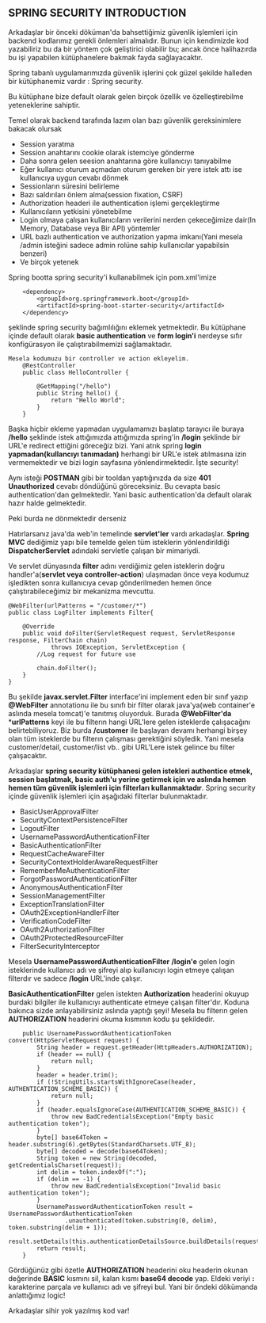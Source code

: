 ## SPRING SECURITY INTRODUCTION

Arkadaşlar bir önceki döküman'da bahsettiğimiz güvenlik işlemleri için backend kodlarımız gerekli önlemleri almalıdır. Bunun için kendimizde kod yazabiliriz bu da bir yöntem çok geliştirici olabilir bu; ancak önce halihazırda bu işi yapabilen kütüphanelere bakmak fayda sağlayacaktır.

Spring tabanlı uygulamarımızda güvenlik işlerini çok güzel şekilde halleden bir kütüphanemiz vardır : Spring security.

Bu kütüphane bize default olarak gelen birçok özellik ve özelleştirebilme yeteneklerine sahiptir.

Temel olarak backend tarafında lazım olan bazı güvenlik gereksinimlere bakacak olursak

- Session yaratma
- Session anahtarını cookie olarak istemciye gönderme
- Daha sonra gelen seesion anahtarına göre kullanıcıyı tanıyabilme
- Eğer kullanıcı oturum açmadan oturum gereken bir yere istek attı ise kullanıcıya uygun cevabı dönmek
- Sessionların süresini belirleme
- Bazı saldırıları önlem alma(session fixation, CSRF)
- Authorization headeri ile authentication işlemi gerçekleştirme
- Kullanıcıların yetkisini yönetebilme
- Login olmaya çalışan kullanıcıların verilerini nerden çekeceğimize dair(In Memory, Database veya Bir API) yöntemler
- URL bazlı authentication ve authorization yapma imkanı(Yani mesela /admin isteğini sadece admin rolüne sahip kullanıcılar yapabilsin benzeri)
- Ve birçok yetenek

Spring bootta spring security'i kullanabilmek için pom.xml'imize
```
    <dependency>
		<groupId>org.springframework.boot</groupId>
		<artifactId>spring-boot-starter-security</artifactId>
	</dependency>
```	
şeklinde spring security bağımlılığını eklemek yetmektedir.	Bu kütüphane içinde default olarak **basic authentication** ve **form login'i** nerdeyse sıfır konfigürasyon ile çalıştırabilmemizi sağlamaktadır.
```
Mesela kodumuzu bir controller ve action ekleyelim.
    @RestController
    public class HelloController {
    	
    	@GetMapping("/hello")
    	public String hello() {
    		return "Hello World";
    	}
    }
```    
    
Başka hiçbir ekleme yapmadan uygulamamızı başlatıp tarayıcı ile buraya **/hello** şeklinde istek attığımızda attığımızda spring'in **/login** şeklinde bir URL'e redirect ettiğini göreceğiz bizi. Yani atrık spring **login yapmadan(kullancıyı tanımadan)** herhangi bir URL'e istek atılmasına izin vermemektedir ve bizi login sayfasına yönlendirmektedir. İşte security!

Aynı isteği **POSTMAN** gibi bir tooldan yaptığınızda da size **401 Unauthorized** cevabı döndüğünü göreceksiniz. Bu cevapta basic authentication'dan gelmektedir. Yani basic authentication'da default olarak hazır halde gelmektedir.

Peki burda ne dönmektedir derseniz 

Hatırlarsanız java'da web'in temelinde **servlet'ler** vardı arkadaşlar. **Spring MVC** dediğimiz yapı bile temelde gelen tüm isteklerin yönlendirildiği **DispatcherServlet** adındaki servletle çalışan bir mimariydi.

Ve servlet dünyasında **filter** adını verdiğimiz gelen isteklerin doğru handler'a(**servlet veya controller-action**) ulaşmadan önce veya kodumuz işledikten sonra kullanıcıya cevap gönderilmeden hemen önce çalıştırabileceğimiz bir mekanizma mevcuttu.

```
@WebFilter(urlPatterns = "/customer/*")
public class LogFilter implements Filter{

	@Override
	public void doFilter(ServletRequest request, ServletResponse response, FilterChain chain)
			throws IOException, ServletException {
		//Log request for future use
		
		chain.doFilter();
	}
}
```

Bu şekilde **javax.servlet.Filter** interface'ini implement eden bir sınıf yazıp **@WebFilter** annotationu ile bu sınıfı bir filter olarak java'ya(web container'e aslında mesela tomcat)'e tanıtmış oluyorduk. Burada **@WebFilter'da** ***urlPatterns** keyi ile bu filterın hangi URL'lere gelen isteklerde çalışacağını belirtebiliyoruz. Biz burda **/customer** ile başlayan devamı herhangi birşey olan tüm isteklerde bu filterın çalışması gerektiğini söyledik. 
Yani mesela customer/detail, customer/list vb.. gibi URL'Lere istek gelince bu filter çalışacaktır.

Arkadaşlar **spring security kütüphanesi gelen istekleri authentice etmek, session başlatmak, basic auth'u yerine getirmek için ve aslında hemen hemen tüm güvenlik işlemleri için filterları kullanmaktadır**. Spring security içinde güvenlik işlemleri için aşağıdaki filterlar bulunmaktadır.

- BasicUserApprovalFilter
- SecurityContextPersistenceFilter
- LogoutFilter
- UsernamePasswordAuthenticationFilter
- BasicAuthenticationFilter
- RequestCacheAwareFilter
- SecurityContextHolderAwareRequestFilter
- RememberMeAuthenticationFilter
- ForgotPasswordAuthenticationFilter
- AnonymousAuthenticationFilter
- SessionManagementFilter
- ExceptionTranslationFilter
- OAuth2ExceptionHandlerFilter
- VerificationCodeFilter
- OAuth2AuthorizationFilter
- OAuth2ProtectedResourceFilter
- FilterSecurityInterceptor

Mesela **UsernamePasswordAuthenticationFilter** **/login'e** gelen login isteklerinde kullanıcı adı ve şifreyi alıp kullanıcıyı login etmeye çalışan filterdır ve sadece **/login** URL'inde çalışır.

**BasicAuthenticationFilter** gelen istekten **Authorization** headerini okuyup burdaki bilgiler ile kullanıcıyı authenticate etmeye çalışan filter'dır. Koduna bakınca sizde anlayabilirsiniz aslında yaptığı şeyi! Mesela bu filterın gelen **AUTHORIZATION** headerini okuma kısmının kodu şu şekildedir.

```
    public UsernamePasswordAuthenticationToken convert(HttpServletRequest request) {
		String header = request.getHeader(HttpHeaders.AUTHORIZATION);
		if (header == null) {
			return null;
		}
		header = header.trim();
		if (!StringUtils.startsWithIgnoreCase(header, AUTHENTICATION_SCHEME_BASIC)) {
			return null;
		}
		if (header.equalsIgnoreCase(AUTHENTICATION_SCHEME_BASIC)) {
			throw new BadCredentialsException("Empty basic authentication token");
		}
		byte[] base64Token = header.substring(6).getBytes(StandardCharsets.UTF_8);
		byte[] decoded = decode(base64Token);
		String token = new String(decoded, getCredentialsCharset(request));
		int delim = token.indexOf(":");
		if (delim == -1) {
			throw new BadCredentialsException("Invalid basic authentication token");
		}
		UsernamePasswordAuthenticationToken result = UsernamePasswordAuthenticationToken
				.unauthenticated(token.substring(0, delim), token.substring(delim + 1));
		result.setDetails(this.authenticationDetailsSource.buildDetails(request));
		return result;
	}
```

Gördüğünüz gibi özetle **AUTHORIZATION** headerini oku headerin okunan değerinde **BASIC** kısmını sil, kalan kısmı **base64 decode** yap. Eldeki veriyi **:** karakterine parçala ve kullanıcı adı ve şifreyi bul. Yani bir öndeki dökümanda anlattığımız logic!

Arkadaşlar sihir yok yazılmış kod var!





